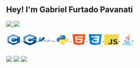 ## Hey! I'm Gabriel Furtado Pavanati
<a href="https://github.com/GabrielPavanati">
  <img height="167em" src="https://github-readme-stats-eight-theta.vercel.app/api?username=GabrielPavanati&show_icons=true&theme=shades-of-purple&include_all_commits=true&count_private=true"/>
  <img height="167em" src="https://github-readme-stats-eight-theta.vercel.app/api/top-langs/?username=GabrielPavanati&layout=compact&langs_count=8&theme=shades-of-purple"/>
<div>
<div style="display: inline_block"><br>
  <img align="center" alt="Logo-C" height="30" width="40" src="https://raw.githubusercontent.com/devicons/devicon/master/icons/c/c-original.svg">
  <img align="center" alt="Logo-C++" height="30" width="40" src="https://raw.githubusercontent.com/devicons/devicon/master/icons/cplusplus/cplusplus-original.svg">
  <img align="center" alt="Logo-SQLite" height="30" width="40" src="https://raw.githubusercontent.com/devicons/devicon/master/icons/sqlite/sqlite-original-wordmark.svg">
  <img align="center" alt="Logo-Python" height="30" width="40" src="https://raw.githubusercontent.com/devicons/devicon/master/icons/python/python-original.svg">
  <img align="center" alt="Logo-HTML" height="30" width="40" src="https://raw.githubusercontent.com/devicons/devicon/master/icons/html5/html5-original.svg">
  <img align="center" alt="Logo-Css" height="30" width="40" src="https://raw.githubusercontent.com/devicons/devicon/master/icons/css3/css3-original.svg">
  <img align="center" alt="Logo-Javascript" height="30" width="40" src="https://raw.githubusercontent.com/devicons/devicon/master/icons/javascript/javascript-original.svg">
  <img align="center" alt="Logo-Java" height="30" width="40" src="https://raw.githubusercontent.com/devicons/devicon/master/icons/java/java-original.svg">
</div>
  
  ##
  
  <div>
  <a href = "mailto: gpavanati01@gmail.com"><img src="https://img.shields.io/badge/-Gmail-%23EA4335?style=for-the-badge&logo=gmail&logoColor=white" target="_blank"></a>
  <a href="https://www.linkedin.com/in/gabriel-furtado-pavanati-854a1b182" target="_blank"><img src="https://img.shields.io/badge/-LinkedIn-%230077B5?style=for-the-badge&logo=linkedin&logoColor=white" target="_blank"></a>
  <a href="https://instagram.com/gabriel_pavanati" target="_blank"><img src="https://img.shields.io/badge/-Instagram-%23E4405F?style=for-the-badge&logo=instagram&logoColor=white" target="_blank"></a>
</div>
